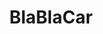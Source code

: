 ---
title: BlaBlaCar
featured: true
url: 'https://www.blablacar.com/'
categories:
  - 0a32cb28-6330-4881-8671-824476ed5859
  - 97826809-ed97-424c-9c46-cedba824add8
tags:
  - rideshare
  - carpool
  - commute
countries:
  - be
  - br
  - cz
  - de
  - es
  - fr
  - gb
  - hr
  - hu
  - in
  - it
  - mx
  - nl
  - pl
  - pt
  - ro
  - rs
  - ru
  - sk
  - tr
  - ua
description: >-
  The world’s leading long-distance carpooling platform, which is available in
  most of Europe and Mexico.
image: null
blueprint: action

---